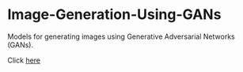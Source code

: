 # Image-Generation-Using-GANs

Models for generating images using Generative Adversarial Networks (GANs).

Click [here](https://drive.google.com/drive/folders/1SnskTT3HkuhARdO4dAchqdpNR-WzOQbx?usp=sharing)